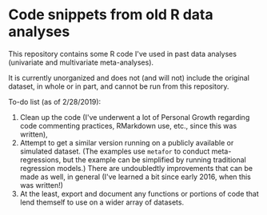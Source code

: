 # Code snippets from old R data analyses
This repository contains some R code I've used in past data analyses (univariate and multivariate meta-analyses). 

It is currently unorganized and does not (and will not) include the original dataset, in whole or in part, and cannot be run from this repository.

To-do list (as of 2/28/2019): 
1. Clean up the code (I've underwent a lot of Personal Growth regarding code commenting practices, RMarkdown use, etc., since this was written), 
2. Attempt to get a similar version running on a publicly available or simulated dataset. (The examples use ```metafor``` to conduct meta-regressions, but the example can be simplified by running traditional regression models.) There are undoubledtly improvements that can be made as well, in general (I've learned a bit since early 2016, when this was written!)
3. At the least, export and document any functions or portions of code that lend themself to use on a wider array of datasets.

